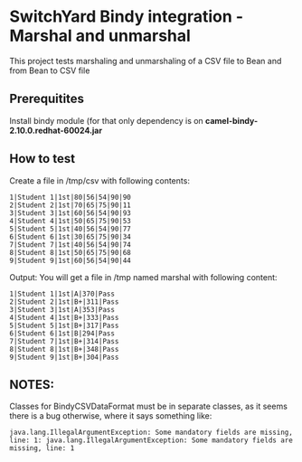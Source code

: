 # SwitchYard Bindy integration - Marshal and unmarshal
This project tests marshaling and unmarshaling of a CSV file to Bean and from Bean to CSV file

## Prerequitites

Install bindy module (for that only dependency is on **camel-bindy-2.10.0.redhat-60024.jar**

## How to test

Create a file in /tmp/csv with following contents:
````
1|Student 1|1st|80|56|54|90|90
2|Student 2|1st|70|65|75|90|11
3|Student 3|1st|60|56|54|90|93
4|Student 4|1st|50|65|75|90|53
5|Student 5|1st|40|56|54|90|77
6|Student 6|1st|30|65|75|90|34
7|Student 7|1st|40|56|54|90|74
8|Student 8|1st|50|65|75|90|68
9|Student 9|1st|60|56|54|90|44
````

Output: You will get a file in /tmp named marshal with following content:
````
1|Student 1|1st|A|370|Pass
2|Student 2|1st|B+|311|Pass
3|Student 3|1st|A|353|Pass
4|Student 4|1st|B+|333|Pass
5|Student 5|1st|B+|317|Pass
6|Student 6|1st|B|294|Pass
7|Student 7|1st|B+|314|Pass
8|Student 8|1st|B+|348|Pass
9|Student 9|1st|B+|304|Pass
````

## NOTES:
Classes for BindyCSVDataFormat must be in separate classes, as it seems there is a bug otherwise, where it says something like:
````
java.lang.IllegalArgumentException: Some mandatory fields are missing, line: 1: java.lang.IllegalArgumentException: Some mandatory fields are missing, line: 1
````
